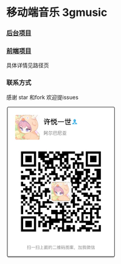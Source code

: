 # 移动端音乐 3gmusic
### [后台项目](https://github.com/xshthebat/3g-music/tree/master/appmusic)
### [前端项目](https://github.com/xshthebat/3g-music/tree/master/music)
具体详情见路径页

### 联系方式 
感谢 star 和fork 欢迎提issues


<img src="https://github.com/xshthebat/gitimg/blob/master/weixin.jpg" width="287" height="400" alt="我是缩小后并居中的图"></img>
